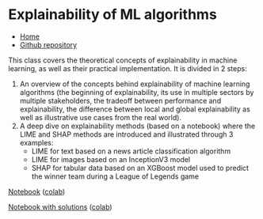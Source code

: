 # Explainability of ML algorithms

* [Home](https://supaerodatascience.github.io/machine-learning/)
* [Github repository](https://github.com/SupaeroDataScience/machine-learning/)

This class covers the theoretical concepts of explainability in machine learning, as well as their practical implementation. It is divided in 2 steps: 

1. An overview of the concepts behind explainability of machine learning algorithms (the beginning of explainability, its use in multiple sectors by multiple stakeholders, the tradeoff between performance and explainability, the difference between local and global explainability as well as illustrative use cases from the real world).
2. A deep dive on explainability methods (based on a notebook) where the LIME and SHAP methods are introduced and illustrated through 3 examples:  
    * LIME for text based on a news article classification algorithm
    * LIME for images based on an InceptionV3 model
    * SHAP for tabular data based on an XGBoost model used to predict the winner team during a League of Legends game

[Notebook](https://github.com/SupaeroDataScience/machine-learning/blob/main/14%20-%20Explainability/Notebook_explainability_students_version.ipynb) ([colab](https://colab.research.google.com/github/SupaeroDataScience/machine-learning/blob/main/14%20-%20Explainability/Notebook_explainability_students_version.ipynb))

[Notebook with solutions](https://colab.research.google.com/github/SupaeroDataScience/machine-learning/blob/main/14%20-%20Explainability/solution/Notebook_explainability.ipynb) ([colab](https://github.com/SupaeroDataScience/machine-learning/blob/main/14%20-%20Explainability/solution/Notebook_explainability.ipynb))
